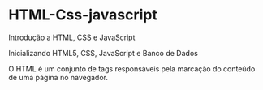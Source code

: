 # HTML-Css-javascript
Introdução a HTML, CSS e JavaScript

Inicializando HTML5, CSS, JavaScript e Banco de Dados

O HTML é um conjunto de tags responsáveis pela marcação do conteúdo de uma página no navegador. 